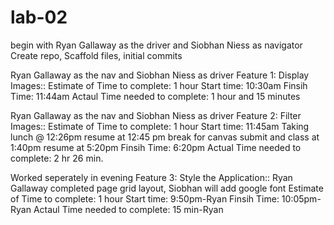 # lab-02
begin with 
Ryan Gallaway as the driver and Siobhan Niess as navigator
Create repo, Scaffold files, initial commits



Ryan Gallaway as the nav and Siobhan Niess as driver
Feature 1: Display Images::
Estimate of Time to complete: 1 hour
Start time: 10:30am
Finsih Time: 11:44am
Actaul Time needed to complete: 1 hour and 15 minutes 



Ryan Gallaway as the nav and Siobhan Niess as driver
Feature 2: Filter Images::
Estimate of Time to complete: 1 hour
Start time: 11:45am
Taking lunch @ 12:26pm
resume at 12:45 pm
break for canvas submit and class at 1:40pm
resume at 5:20pm
Finsih Time: 6:20pm
Actual Time needed to complete: 2 hr 26 min.  



Worked seperately in evening
Feature 3: Style the Application::
Ryan Gallaway completed page grid layout,
Siobhan will add google font
Estimate of Time to complete: 1 hour
Start time: 9:50pm-Ryan
Finsih Time: 10:05pm-Ryan
Actaul Time needed to complete: 15 min-Ryan
